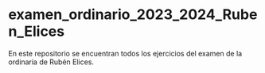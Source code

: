 # examen_ordinario_2023_2024_Ruben_Elices
En este repositorio se encuentran todos los ejercicios del examen de la ordinaria de Rubén Elices.
